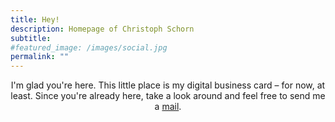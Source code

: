 ```yaml
---
title: Hey!
description: Homepage of Christoph Schorn
subtitle: 
#featured_image: /images/social.jpg
permalink: ""
---
```


<p align="center">
I'm glad you're here. This little place is my digital business card <span>&ndash;</span> for now, at least. Since you're already here, take a look around and feel free to send me a <a href="/contact">mail</a>.
</p>

<br>

<!-- <p class="pdfviewer">
    <iframe src="https://drive.google.com/file/d/{{ site.data.settings.basic_settings.resume_id }}/preview"></iframe>
</p>

<p align="center">
    <a class="button" href="https://drive.google.com/uc?export=download&id={{ site.data.settings.basic_settings.resume_id }}" title="Download Résumé" download="Résumé_Christoph_Schorn">
        <i class="fas fa-download"></i> Download Résumé 
    </a>
</p> -->